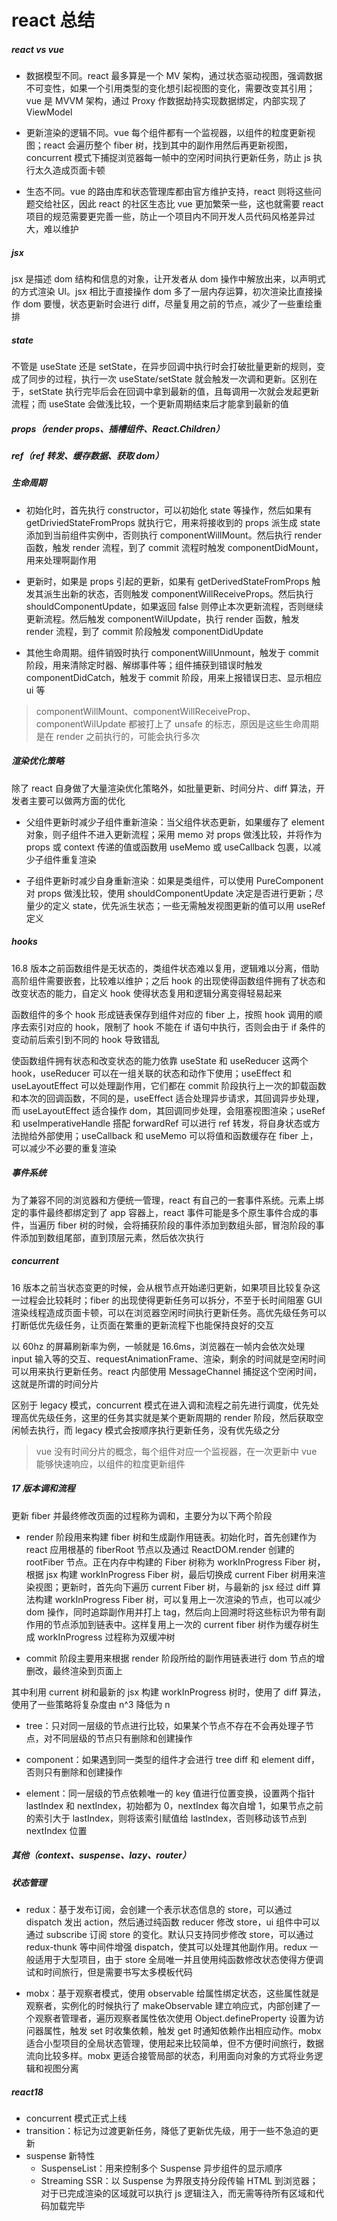 # react 总结

##### react vs vue

- 数据模型不同。react 最多算是一个 MV 架构，通过状态驱动视图，强调数据不可变性，如果一个引用类型的变化想引起视图的变化，需要改变其引用；vue 是 MVVM 架构，通过 Proxy 作数据劫持实现数据绑定，内部实现了 ViewModel

- 更新渲染的逻辑不同。vue 每个组件都有一个监视器，以组件的粒度更新视图；react 会遍历整个 fiber 树，找到其中的副作用然后再更新视图，concurrent 模式下捕捉浏览器每一帧中的空闲时间执行更新任务，防止 js 执行太久造成页面卡顿

- 生态不同。vue 的路由库和状态管理库都由官方维护支持，react 则将这些问题交给社区，因此 react 的社区生态比 vue 更加繁荣一些，这也就需要 react 项目的规范需要更完善一些，防止一个项目内不同开发人员代码风格差异过大，难以维护

##### jsx

jsx 是描述 dom 结构和信息的对象，让开发者从 dom 操作中解放出来，以声明式的方式渲染 UI。jsx 相比于直接操作 dom 多了一层内存运算，初次渲染比直接操作 dom 要慢，状态更新时会进行 diff，尽量复用之前的节点，减少了一些重绘重排

##### state

不管是 useState 还是 setState，在异步回调中执行时会打破批量更新的规则，变成了同步的过程，执行一次 useState/setState 就会触发一次调和更新。区别在于，setState 执行完毕后会在回调中拿到最新的值，且每调用一次就会发起更新流程；而 useState 会做浅比较，一个更新周期结束后才能拿到最新的值

##### props（render props、插槽组件、React.Children）

##### ref（ref 转发、缓存数据、获取 dom）

##### 生命周期

- 初始化时，首先执行 constructor，可以初始化 state 等操作，然后如果有 getDriviedStateFromProps 就执行它，用来将接收到的 props 派生成 state 添加到当前组件实例中，否则执行 componentWillMount。然后执行 render 函数，触发 render 流程，到了 commit 流程时触发 componentDidMount，用来处理啊副作用

- 更新时，如果是 props 引起的更新，如果有 getDerivedStateFromProps 触发其派生出新的状态，否则触发 componentWillReceiveProps。然后执行 shouldComponentUpdate，如果返回 false 则停止本次更新流程，否则继续更新流程。然后触发 componentWilUpdate，执行 render 函数，触发 render 流程，到了 commit 阶段触发 componentDidUpdate

- 其他生命周期。组件销毁时执行 componentWillUnmount，触发于 commit 阶段，用来清除定时器、解绑事件等；组件捕获到错误时触发 componentDidCatch，触发于 commit 阶段，用来上报错误日志、显示相应 ui 等

> componentWillMount、componentWillReceiveProp、componentWilUpdate 都被打上了 unsafe 的标志，原因是这些生命周期是在 render 之前执行的，可能会执行多次

##### 渲染优化策略

除了 react 自身做了大量渲染优化策略外，如批量更新、时间分片、diff 算法，开发者主要可以做两方面的优化

- 父组件更新时减少子组件重新渲染：当父组件状态更新，如果缓存了 element 对象，则子组件不进入更新流程；采用 memo 对 props 做浅比较，并将作为 props 或 context 传递的值或函数用 useMemo 或 useCallback 包裹，以减少子组件重复渲染

- 子组件更新时减少自身重新渲染：如果是类组件，可以使用 PureComponent 对 props 做浅比较，使用 shouldComponentUpdate 决定是否进行更新；尽量少的定义 state，优先派生状态；一些无需触发视图更新的值可以用 useRef 定义

##### hooks

16.8 版本之前函数组件是无状态的，类组件状态难以复用，逻辑难以分离，借助高阶组件需要嵌套，比较难以维护；之后 hook 的出现使得函数组件拥有了状态和改变状态的能力，自定义 hook 使得状态复用和逻辑分离变得轻易起来

函数组件的多个 hook 形成链表保存到组件对应的 fiber 上，按照 hook 调用的顺序去索引对应的 hook，限制了 hook 不能在 if 语句中执行，否则会由于 if 条件的变动前后索引到不同的 hook 导致错乱

使函数组件拥有状态和改变状态的能力依靠 useState 和 useReducer 这两个 hook，useReducer 可以在一组关联的状态和动作下使用；useEffect 和 useLayoutEffect 可以处理副作用，它们都在 commit 阶段执行上一次的卸载函数和本次的回调函数，不同的是，useEffect 适合处理异步请求，其回调异步处理，而 useLayoutEffect 适合操作 dom，其回调同步处理，会阻塞视图渲染；useRef 和 useImperativeHandle 搭配 forwardRef 可以进行 ref 转发，将自身状态或方法抛给外部使用；useCallback 和 useMemo 可以将值和函数缓存在 fiber 上，可以减少不必要的重复渲染

##### 事件系统

为了兼容不同的浏览器和方便统一管理，react 有自己的一套事件系统。元素上绑定的事件最终都绑定到了 app 容器上，react 事件可能是多个原生事件合成的事件，当遍历 fiber 树的时候，会将捕获阶段的事件添加到数组头部，冒泡阶段的事件添加到数组尾部，直到顶层元素，然后依次执行

##### concurrent

16 版本之前当状态变更的时候，会从根节点开始递归更新，如果项目比较复杂这一过程会比较耗时；fiber 的出现使得更新任务可以拆分，不至于长时间阻塞 GUI 渲染线程造成页面卡顿，可以在浏览器空闲时间执行更新任务。高优先级任务可以打断低优先级任务，让页面在繁重的更新流程下也能保持良好的交互

以 60hz 的屏幕刷新率为例，一帧就是 16.6ms，浏览器在一帧内会依次处理 input 输入等的交互、requestAnimationFrame、渲染，剩余的时间就是空闲时间可以用来执行更新任务。react 内部使用 MessageChannel 捕捉这个空闲时间，这就是所谓的时间分片

区别于 legacy 模式，concurrent 模式在进入调和流程之前先进行调度，优先处理高优先级任务，这里的任务其实就是某个更新周期的 render 阶段，然后获取空闲帧去执行，而 legacy 模式会按顺序执行更新任务，没有优先级之分

> vue 没有时间分片的概念，每个组件对应一个监视器，在一次更新中 vue 能够快速响应，以组件的粒度更新组件

##### 17 版本调和流程

更新 fiber 并最终修改页面的过程称为调和，主要分为以下两个阶段

- render 阶段用来构建 fiber 树和生成副作用链表。初始化时，首先创建作为 react 应用根基的 fiberRoot 节点以及通过 ReactDOM.render 创建的 rootFiber 节点。正在内存中构建的 Fiber 树称为 workInProgress Fiber 树，根据 jsx 构建 workInProgress Fiber 树，最后切换成 current Fiber 树用来渲染视图；更新时，首先向下遍历 current Fiber 树，与最新的 jsx 经过 diff 算法构建 workInProgress Fiber 树，可以复用上一次渲染的节点，也可以减少 dom 操作，同时追踪副作用并打上 tag，然后向上回溯时将这些标识为带有副作用的节点添加到链表中。这样复用上一次的 current fiber 树作为缓存树生成 workInProgress 过程称为双缓冲树

- commit 阶段主要用来根据 render 阶段所给的副作用链表进行 dom 节点的增删改，最终渲染到页面上

其中利用 current 树和最新的 jsx 构建 workInProgress 树时，使用了 diff 算法，使用了一些策略将复杂度由 n^3 降低为 n

- tree：只对同一层级的节点进行比较，如果某个节点不存在不会再处理子节点，对不同层级的节点只有删除和创建操作

- component：如果遇到同一类型的组件才会进行 tree diff 和 element diff，否则只有删除和创建操作

- element：同一层级的节点依赖唯一的 key 值进行位置变换，设置两个指针 lastIndex 和 nextIndex，初始都为 0，nextIndex 每次自增 1，如果节点之前的索引大于 lastIndex，则将该索引赋值给 lastIndex，否则移动该节点到 nextIndex 位置

##### 其他（context、suspense、lazy、router）

##### 状态管理

- redux：基于发布订阅，会创建一个表示状态信息的 store，可以通过 dispatch 发出 action，然后通过纯函数 reducer 修改 store，ui 组件中可以通过 subscribe 订阅 store 的变化。默认只支持同步修改 store，可以通过 redux-thunk 等中间件增强 dispatch，使其可以处理其他副作用。redux 一般适用于大型项目，由于 store 全局唯一并且使用纯函数修改状态使得方便调试和时间旅行，但是需要书写太多模板代码

- mobx：基于观察者模式，使用 observable 给属性绑定状态，这些属性就是观察者，实例化的时候执行了 makeObservable 建立响应式，内部创建了一个观察者管理者，遍历观察者属性依次使用 Object.defineProperty 设置为访问器属性，触发 set 时收集依赖，触发 get 时通知依赖作出相应动作。mobx 适合小型项目的全局状态管理，使用起来比较简单，但不方便时间旅行，数据流向比较多样。mobx 更适合接管局部的状态，利用面向对象的方式将业务逻辑和视图分离

##### react18

- concurrent 模式正式上线
- transition：标记为过渡更新任务，降低了更新优先级，用于一些不急迫的更新
- suspense 新特性
  - SuspenseList：用来控制多个 Suspense 异步组件的显示顺序
  - Streaming SSR：以 Suspense 为界限支持分段传输 HTML 到浏览器；对于已完成渲染的区域就可以执行 js 逻辑注入，而无需等待所有区域和代码加载完毕
